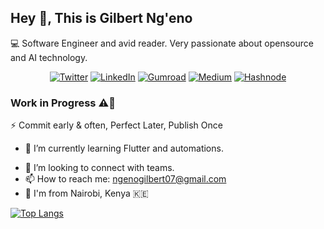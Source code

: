 ## Hey 👋, This is Gilbert Ng'eno
 <!-- Gilbert loves coding in Java, Kotlin and Go programming languages.  -->
 💻  Software Engineer and avid reader. Very passionate about opensource and AI technology. 

<div align="center">

[![Twitter](https://img.shields.io/badge/Twitter-000000?style=for-the-badge&logo=twitter&logoColor=white)](https://twitter.com/gilbert4_real)
[![LinkedIn](https://img.shields.io/badge/LinkedIn-000000?style=for-the-badge&logo=linkedin&logoColor=white)](https://www.linkedin.com/in/gilbert-ng-eno-b4290b143/)
[![Gumroad](https://img.shields.io/badge/Gumroad-000000?style=for-the-badge&logo=gumroad&logoColor=white)](https://gumroad.com/a/1036063859)
[![Medium](https://img.shields.io/badge/Medium-000000?style=for-the-badge&logo=medium&logoColor=white)](https://medium.com/@ngenogilbert07)
[![Hashnode](https://img.shields.io/badge/Hashnode-000000?style=for-the-badge&logo=hashnode&logoColor=white)](https://hashnode.com/@GNgeno)

</div>

<!--[![Portfolio Badge](https://img.shields.io/badge/portfolio-web-blue?style=flat&link=ngeno.netlify.app/)](ngeno.netlify.app/) -->
### Work in Progress ⚠️🚧
⚡ Commit early & often, Perfect Later, Publish Once

- 🌱 I’m currently learning Flutter and automations.
<!-- ![Spring](https://img.shields.io/badge/spring-%236DB33F.svg?style=for-the-badge&logo=spring&logoColor=white) and ![Java](https://img.shields.io/badge/java-%23ED8B00.svg?style=for-the-badge&logo=java&logoColor=white) DSA
![Java](https://img.shields.io/badge/java-3670A0?style=for-the-badge&logo=java&logoColor=ffdd54)
-->
- 🤔 I’m looking to connect with teams.
- 📫 How to reach me: ngenogilbert07@gmail.com
-  📍 I'm from Nairobi, Kenya 🇰🇪
<!--## Some of my Github Stats
<p align=left> <img src=https://komarev.com/ghpvc/?username=gilly7 alt=gilly7 /> </p>
<!--[![Ngeno's GitHub stats](https://github-readme-stats.vercel.app/api?username=gilly7)](https://github.com/gilly7/github-readme-stats) -->
[![Top Langs](https://github-readme-stats.vercel.app/api/top-langs/?username=gilly7&langs_count=10&layout=compact)](https://github.com/gilly7/github-readme-stats)


<!--
**gilly7/gilly7** is a ✨ _special_ ✨ repository because its `README.md` (this file) appears on your GitHub profile.

Here are some ideas to get you started:

- 🔭 I’m currently working on ...
- 🌱 I’m currently learning ...
- 👯 I’m looking to collaborate on ...
- 🤔 I’m looking for help with ...
- 💬 Ask me about ...
- 📫 How to reach me: ...
- 😄 Pronouns: ...
- ⚡ Fun fact: ...
-->
